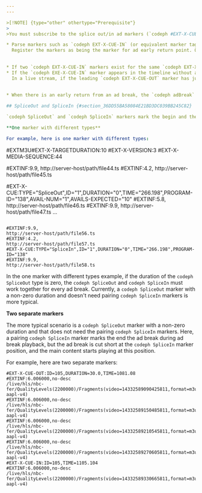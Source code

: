 ```yaml
---
---

>[!NOTE] {type="other" othertype="Prerequisite"}
>
>You must subscribe to the splice out/in ad markers (`codeph #EXT-X-CUE-OUT`,`codeph #EXT-X-CUE-IN`, and `codeph #EXT-X-CUE`).

* Parse markers such as `codeph EXT-X-CUE-IN` (or equivalent marker tag) that appear in the linear or FER streams.
  Register the markers as being the marker for ad early return point. Only play `codeph adBreaks` until this marker position during playback, which override the duration of the `codeph adBreak` marked by the leading `codeph EXE-X-CUE-OUT` marker.
  
  
* If two `codeph EXT-X-CUE-IN` markers exist for the same `codeph EXT-X-CUE-OUT` marker, the first `codeph EXT-X-CUE-IN` marker that appears is the one that counts.
* If the `codeph EXE-X-CUE-IN` marker appears in the timeline without a leading `codeph EXT-X-CUE-OUT` marker, the `codeph EXE-X-CUE-IN` marker is discarded.
  In a live stream, if the leading `codeph EXT-X-CUE-OUT` marker has just moved out of the window, the TVSDK will not respond to it.
  
  
* When there is an early return from an ad break, the `codeph adBreak` plays until the playhead returns to the original position when the ad break was supposed to end and resumes playing the main content from that position.

## SpliceOut and SpliceIn {#section_36DD55BA58084E21BD3DC039BB245C82}

`codeph SpliceOut` and `codeph SpliceIn` markers mark the begin and the end of the ad break. The duration of the `codeph SpliceOut` type of the `codeph EXE-X-CUE` marker might be zero and the `codeph SpliceIn` type of `codeph EXE-X-CUE` marker marks the end of the ad break. They appear in one tag and differ by type.

**One marker with different types**

For example, here is one marker with different types:
```
#EXTM3U#EXT-X-TARGETDURATION:10
#EXT-X-VERSION:3
#EXT-X-MEDIA-SEQUENCE:44
 
#EXTINF:9.9,
http://server-host/path/file44.ts
#EXTINF:4.2,
http://server-host/path/file45.ts
 
#EXT-X-CUE:TYPE="SpliceOut",ID="1",DURATION="0",TIME="266.198",PROGRAM-ID="138",AVAIL-NUM="1",AVAILS-EXPECTED="10"
#EXTINF:5.8,
http://server-host/path/file46.ts
#EXTINF:9.9,
http://server-host/path/file47.ts
...
```

#EXTINF:9.9,
http://server-host/path/file56.ts
#EXTINF:4.2,
http://server-host/path/file57.ts
#EXT-X-CUE:TYPE="SpliceIn",ID="1",DURATION="0",TIME="266.198",PROGRAM-ID="138"
#EXTINF:9.9,
http://server-host/path/file58.ts
```

In the one marker with different types example, if the duration of the `codeph SpliceOut` type is zero, the `codeph SpliceOut` and `codeph SpliceIn` must work together for every ad break. Currently, a `codeph SpliceOut` marker with a non-zero duration and doesn't need pairing `codeph SpliceIn` markers is more typical.

**Two separate markers**

The more typical scenario is a `codeph SpliceOut` marker with a non-zero duration and that does not need the pairing `codeph SpliceIn` markers. Here, a pairing `codeph SpliceIn` marker marks the end the ad break during ad break playback, but the ad break is cut short at the `codeph SpliceIn` marker position, and the main content starts playing at this position.

For example, here are two separate markers:
```
#EXT-X-CUE-OUT:ID=105,DURATION=30.0,TIME=1081.08
#EXTINF:6.006000,no-desc
/live/hls/nbc-fer/QualityLevels(2200000)/Fragments(video=14332589090425811,format=m3u8-aapl-v4)
#EXTINF:6.006000,no-desc
/live/hls/nbc-fer/QualityLevels(2200000)/Fragments(video=14332589150485811,format=m3u8-aapl-v4)
#EXTINF:6.006000,no-desc
/live/hls/nbc-fer/QualityLevels(2200000)/Fragments(video=14332589210545811,format=m3u8-aapl-v4)
#EXTINF:6.006000,no-desc
/live/hls/nbc-fer/QualityLevels(2200000)/Fragments(video=14332589270605811,format=m3u8-aapl-v4)
#EXT-X-CUE-IN:ID=105,TIME=1105.104
#EXTINF:6.006000,no-desc
/live/hls/nbc-fer/QualityLevels(2200000)/Fragments(video=14332589330665811,format=m3u8-aapl-v4)
```

